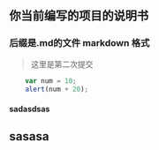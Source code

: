 ## 你当前编写的项目的说明书
### 后缀是.md的文件  markdown 格式
> 这里是第二次提交
```javascript
    var num = 10;
    alert(num + 20);
```
#### sadasdsas

## sasasa